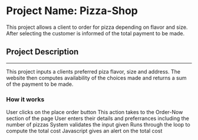 # Project Name: Pizza-Shop
This project allows a client to order for pizza depending on flavor and size. After selecting the customer is informed of the total payment to be made.
## Project Description
--------------------------------------------------------------
This project inputs a clients preferred piza flavor, size and address. The website then computes availability of the choices made and returns a sum of the payment to be made.

### How it works

User clicks on the place order button
This action takes to the Order-Now section of the page
User enters their details and preferrances including the number of pizzas
System validates the input given
Runs through the loop to compute the total cost
Javascript gives an alert on the total cost

###
